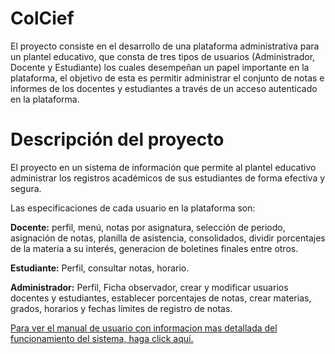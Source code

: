 # ColCief
El proyecto consiste en el desarrollo de una plataforma administrativa para un plantel educativo, que consta de tres tipos de usuarios (Administrador, Docente y Estudiante) los cuales desempeñan un papel importante en la plataforma, el objetivo de esta es permitir administrar el conjunto de notas e informes de los docentes y estudiantes a través de un acceso autenticado en la plataforma.

# Descripción del proyecto
El proyecto en un sistema de información que permite al plantel educativo administrar los registros académicos de sus estudiantes de forma efectiva y segura.

Las especificaciones de cada usuario en la plataforma son:

**Docente:** perfil, menú, notas por asignatura, selección de periodo, asignación de notas, planilla de asistencia, consolidados, dividir porcentajes de la materia a su interés, generacion de boletines finales entre otros.

**Estudiante:** Perfil, consultar notas, horario.

**Administrador:** Perfil, Ficha observador, crear y modificar usuarios docentes y estudiantes, establecer porcentajes de notas, crear materias, grados, horarios y fechas límites de registro de notas.

[Para ver el manual de usuario con informacion mas detallada del funcionamiento del sistema, haga click aquí.](https://drive.google.com/file/d/198xksSuELrTQdGagh3ZBEyM6LMy-etzO/view?usp=sharing)

